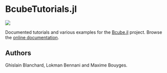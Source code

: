 # BcubeTutorials.jl

[![](https://img.shields.io/badge/docs-release-blue.svg)](https://bcube-project.github.io/BcubeTutorials.jl)

Documented tutorials and various examples for the [Bcube.jl](https://github.com/bcube-project/Bcube.jl) project. Browse the [online documentation](https://bcube-project.github.io/BcubeTutorials.jl).

## Authors

Ghislain Blanchard, Lokman Bennani and Maxime Bouyges.
